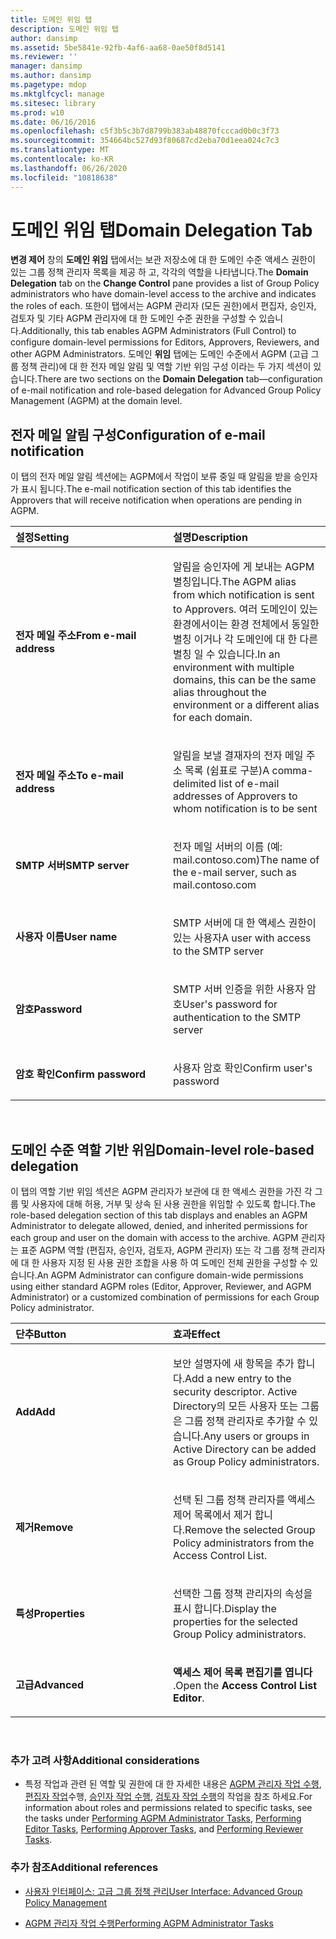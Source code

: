 ```yaml
---
title: 도메인 위임 탭
description: 도메인 위임 탭
author: dansimp
ms.assetid: 5be5841e-92fb-4af6-aa68-0ae50f8d5141
ms.reviewer: ''
manager: dansimp
ms.author: dansimp
ms.pagetype: mdop
ms.mktglfcycl: manage
ms.sitesec: library
ms.prod: w10
ms.date: 06/16/2016
ms.openlocfilehash: c5f3b5c3b7d8799b383ab48870fcccad0b0c3f73
ms.sourcegitcommit: 354664bc527d93f80687cd2eba70d1eea024c7c3
ms.translationtype: MT
ms.contentlocale: ko-KR
ms.lasthandoff: 06/26/2020
ms.locfileid: "10818638"
---
```

# <span data-ttu-id="f6e57-103">도메인 위임 탭</span><span class="sxs-lookup"><span data-stu-id="f6e57-103">Domain Delegation Tab</span></span>


<span data-ttu-id="f6e57-104">**변경 제어** 창의 **도메인 위임** 탭에서는 보관 저장소에 대 한 도메인 수준 액세스 권한이 있는 그룹 정책 관리자 목록을 제공 하 고, 각각의 역할을 나타냅니다.</span><span class="sxs-lookup"><span data-stu-id="f6e57-104">The **Domain Delegation** tab on the **Change Control** pane provides a list of Group Policy administrators who have domain-level access to the archive and indicates the roles of each.</span></span> <span data-ttu-id="f6e57-105">또한이 탭에서는 AGPM 관리자 (모든 권한)에서 편집자, 승인자, 검토자 및 기타 AGPM 관리자에 대 한 도메인 수준 권한을 구성할 수 있습니다.</span><span class="sxs-lookup"><span data-stu-id="f6e57-105">Additionally, this tab enables AGPM Administrators (Full Control) to configure domain-level permissions for Editors, Approvers, Reviewers, and other AGPM Administrators.</span></span> <span data-ttu-id="f6e57-106">도메인 **위임** 탭에는 도메인 수준에서 AGPM (고급 그룹 정책 관리)에 대 한 전자 메일 알림 및 역할 기반 위임 구성 이라는 두 가지 섹션이 있습니다.</span><span class="sxs-lookup"><span data-stu-id="f6e57-106">There are two sections on the **Domain Delegation** tab—configuration of e-mail notification and role-based delegation for Advanced Group Policy Management (AGPM) at the domain level.</span></span>

## <span data-ttu-id="f6e57-107">전자 메일 알림 구성</span><span class="sxs-lookup"><span data-stu-id="f6e57-107">Configuration of e-mail notification</span></span>


<span data-ttu-id="f6e57-108">이 탭의 전자 메일 알림 섹션에는 AGPM에서 작업이 보류 중일 때 알림을 받을 승인자가 표시 됩니다.</span><span class="sxs-lookup"><span data-stu-id="f6e57-108">The e-mail notification section of this tab identifies the Approvers that will receive notification when operations are pending in AGPM.</span></span>

<table>
<colgroup>
<col width="50%" />
<col width="50%" />
</colgroup>
<thead>
<tr class="header">
<th align="left"><span data-ttu-id="f6e57-109">설정</span><span class="sxs-lookup"><span data-stu-id="f6e57-109">Setting</span></span></th>
<th align="left"><span data-ttu-id="f6e57-110">설명</span><span class="sxs-lookup"><span data-stu-id="f6e57-110">Description</span></span></th>
</tr>
</thead>
<tbody>
<tr class="odd">
<td align="left"><p><strong><span data-ttu-id="f6e57-111">전자 메일 주소</span><span class="sxs-lookup"><span data-stu-id="f6e57-111">From e-mail address</span></span></strong></p></td>
<td align="left"><p><span data-ttu-id="f6e57-112">알림을 승인자에 게 보내는 AGPM 별칭입니다.</span><span class="sxs-lookup"><span data-stu-id="f6e57-112">The AGPM alias from which notification is sent to Approvers.</span></span> <span data-ttu-id="f6e57-113">여러 도메인이 있는 환경에서이는 환경 전체에서 동일한 별칭 이거나 각 도메인에 대 한 다른 별칭 일 수 있습니다.</span><span class="sxs-lookup"><span data-stu-id="f6e57-113">In an environment with multiple domains, this can be the same alias throughout the environment or a different alias for each domain.</span></span></p></td>
</tr>
<tr class="even">
<td align="left"><p><strong><span data-ttu-id="f6e57-114">전자 메일 주소</span><span class="sxs-lookup"><span data-stu-id="f6e57-114">To e-mail address</span></span></strong></p></td>
<td align="left"><p><span data-ttu-id="f6e57-115">알림을 보낼 결재자의 전자 메일 주소 목록 (쉼표로 구분)</span><span class="sxs-lookup"><span data-stu-id="f6e57-115">A comma-delimited list of e-mail addresses of Approvers to whom notification is to be sent</span></span></p></td>
</tr>
<tr class="odd">
<td align="left"><p><strong><span data-ttu-id="f6e57-116">SMTP 서버</span><span class="sxs-lookup"><span data-stu-id="f6e57-116">SMTP server</span></span></strong></p></td>
<td align="left"><p><span data-ttu-id="f6e57-117">전자 메일 서버의 이름 (예: mail.contoso.com)</span><span class="sxs-lookup"><span data-stu-id="f6e57-117">The name of the e-mail server, such as mail.contoso.com</span></span></p></td>
</tr>
<tr class="even">
<td align="left"><p><strong><span data-ttu-id="f6e57-118">사용자 이름</span><span class="sxs-lookup"><span data-stu-id="f6e57-118">User name</span></span></strong></p></td>
<td align="left"><p><span data-ttu-id="f6e57-119">SMTP 서버에 대 한 액세스 권한이 있는 사용자</span><span class="sxs-lookup"><span data-stu-id="f6e57-119">A user with access to the SMTP server</span></span></p></td>
</tr>
<tr class="odd">
<td align="left"><p><strong><span data-ttu-id="f6e57-120">암호</span><span class="sxs-lookup"><span data-stu-id="f6e57-120">Password</span></span></strong></p></td>
<td align="left"><p><span data-ttu-id="f6e57-121">SMTP 서버 인증을 위한 사용자 암호</span><span class="sxs-lookup"><span data-stu-id="f6e57-121">User's password for authentication to the SMTP server</span></span></p></td>
</tr>
<tr class="even">
<td align="left"><p><strong><span data-ttu-id="f6e57-122">암호 확인</span><span class="sxs-lookup"><span data-stu-id="f6e57-122">Confirm password</span></span></strong></p></td>
<td align="left"><p><span data-ttu-id="f6e57-123">사용자 암호 확인</span><span class="sxs-lookup"><span data-stu-id="f6e57-123">Confirm user's password</span></span></p></td>
</tr>
</tbody>
</table>

 

## <span data-ttu-id="f6e57-124">도메인 수준 역할 기반 위임</span><span class="sxs-lookup"><span data-stu-id="f6e57-124">Domain-level role-based delegation</span></span>


<span data-ttu-id="f6e57-125">이 탭의 역할 기반 위임 섹션은 AGPM 관리자가 보관에 대 한 액세스 권한을 가진 각 그룹 및 사용자에 대해 허용, 거부 및 상속 된 사용 권한을 위임할 수 있도록 합니다.</span><span class="sxs-lookup"><span data-stu-id="f6e57-125">The role-based delegation section of this tab displays and enables an AGPM Administrator to delegate allowed, denied, and inherited permissions for each group and user on the domain with access to the archive.</span></span> <span data-ttu-id="f6e57-126">AGPM 관리자는 표준 AGPM 역할 (편집자, 승인자, 검토자, AGPM 관리자) 또는 각 그룹 정책 관리자에 대 한 사용자 지정 된 사용 권한 조합을 사용 하 여 도메인 전체 권한을 구성할 수 있습니다.</span><span class="sxs-lookup"><span data-stu-id="f6e57-126">An AGPM Administrator can configure domain-wide permissions using either standard AGPM roles (Editor, Approver, Reviewer, and AGPM Administrator) or a customized combination of permissions for each Group Policy administrator.</span></span>

<table>
<colgroup>
<col width="50%" />
<col width="50%" />
</colgroup>
<thead>
<tr class="header">
<th align="left"><span data-ttu-id="f6e57-127">단추</span><span class="sxs-lookup"><span data-stu-id="f6e57-127">Button</span></span></th>
<th align="left"><span data-ttu-id="f6e57-128">효과</span><span class="sxs-lookup"><span data-stu-id="f6e57-128">Effect</span></span></th>
</tr>
</thead>
<tbody>
<tr class="odd">
<td align="left"><p><strong><span data-ttu-id="f6e57-129">Add</span><span class="sxs-lookup"><span data-stu-id="f6e57-129">Add</span></span></strong></p></td>
<td align="left"><p><span data-ttu-id="f6e57-130">보안 설명자에 새 항목을 추가 합니다.</span><span class="sxs-lookup"><span data-stu-id="f6e57-130">Add a new entry to the security descriptor.</span></span> <span data-ttu-id="f6e57-131">Active Directory의 모든 사용자 또는 그룹은 그룹 정책 관리자로 추가할 수 있습니다.</span><span class="sxs-lookup"><span data-stu-id="f6e57-131">Any users or groups in Active Directory can be added as Group Policy administrators.</span></span></p></td>
</tr>
<tr class="even">
<td align="left"><p><strong><span data-ttu-id="f6e57-132">제거</span><span class="sxs-lookup"><span data-stu-id="f6e57-132">Remove</span></span></strong></p></td>
<td align="left"><p><span data-ttu-id="f6e57-133">선택 된 그룹 정책 관리자를 액세스 제어 목록에서 제거 합니다.</span><span class="sxs-lookup"><span data-stu-id="f6e57-133">Remove the selected Group Policy administrators from the Access Control List.</span></span></p></td>
</tr>
<tr class="odd">
<td align="left"><p><strong><span data-ttu-id="f6e57-134">특성</span><span class="sxs-lookup"><span data-stu-id="f6e57-134">Properties</span></span></strong></p></td>
<td align="left"><p><span data-ttu-id="f6e57-135">선택한 그룹 정책 관리자의 속성을 표시 합니다.</span><span class="sxs-lookup"><span data-stu-id="f6e57-135">Display the properties for the selected Group Policy administrators.</span></span></p></td>
</tr>
<tr class="even">
<td align="left"><p><strong><span data-ttu-id="f6e57-136">고급</span><span class="sxs-lookup"><span data-stu-id="f6e57-136">Advanced</span></span></strong></p></td>
<td align="left"><p><span data-ttu-id="f6e57-137"><strong>액세스 제어 목록 편집기를 엽니다 </strong> .</span><span class="sxs-lookup"><span data-stu-id="f6e57-137">Open the <strong>Access Control List Editor</strong>.</span></span></p></td>
</tr>
</tbody>
</table>

 

### <span data-ttu-id="f6e57-138">추가 고려 사항</span><span class="sxs-lookup"><span data-stu-id="f6e57-138">Additional considerations</span></span>

-   <span data-ttu-id="f6e57-139">특정 작업과 관련 된 역할 및 권한에 대 한 자세한 내용은 [AGPM 관리자 작업 수행](performing-agpm-administrator-tasks-agpm40.md), [편집자 작업](performing-editor-tasks-agpm40.md)수행, [승인자 작업 수행](performing-approver-tasks-agpm40.md), [검토자 작업 수행](performing-reviewer-tasks-agpm40.md)의 작업을 참조 하세요.</span><span class="sxs-lookup"><span data-stu-id="f6e57-139">For information about roles and permissions related to specific tasks, see the tasks under [Performing AGPM Administrator Tasks](performing-agpm-administrator-tasks-agpm40.md), [Performing Editor Tasks](performing-editor-tasks-agpm40.md), [Performing Approver Tasks](performing-approver-tasks-agpm40.md), and [Performing Reviewer Tasks](performing-reviewer-tasks-agpm40.md).</span></span>

### <span data-ttu-id="f6e57-140">추가 참조</span><span class="sxs-lookup"><span data-stu-id="f6e57-140">Additional references</span></span>

-   [<span data-ttu-id="f6e57-141">사용자 인터페이스: 고급 그룹 정책 관리</span><span class="sxs-lookup"><span data-stu-id="f6e57-141">User Interface: Advanced Group Policy Management</span></span>](user-interface-advanced-group-policy-management-agpm40.md)

-   [<span data-ttu-id="f6e57-142">AGPM 관리자 작업 수행</span><span class="sxs-lookup"><span data-stu-id="f6e57-142">Performing AGPM Administrator Tasks</span></span>](performing-agpm-administrator-tasks-agpm40.md)

 

 





